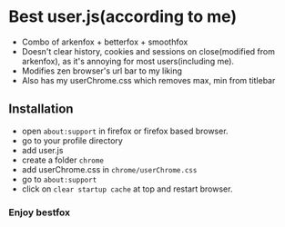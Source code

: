 # Best user.js(according to me)

- Combo of arkenfox + betterfox + smoothfox
- Doesn't clear history, cookies and sessions on close(modified from arkenfox), as it's annoying for most users(including me).
- Modifies zen browser's url bar to my liking
- Also has my userChrome.css which removes max, min from titlebar

## Installation

- open  `about:support` in firefox or firefox based browser.
- go to your profile directory
- add user.js
- create a folder `chrome`
- add userChrome.css in `chrome/userChrome.css`
- go to `about:support`
- click on `clear startup cache` at top and restart browser.

### Enjoy bestfox
